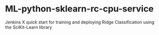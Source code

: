 # ML-python-sklearn-rc-cpu-service
Jenkins X quick start for training and deploying Ridge Classification using the SciKit-Learn library
